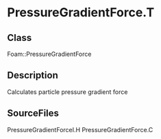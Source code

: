 # PressureGradientForce.T 
## Class
Foam::PressureGradientForce

## Description
Calculates particle pressure gradient force

## SourceFiles
PressureGradientForceI.H
PressureGradientForce.C

